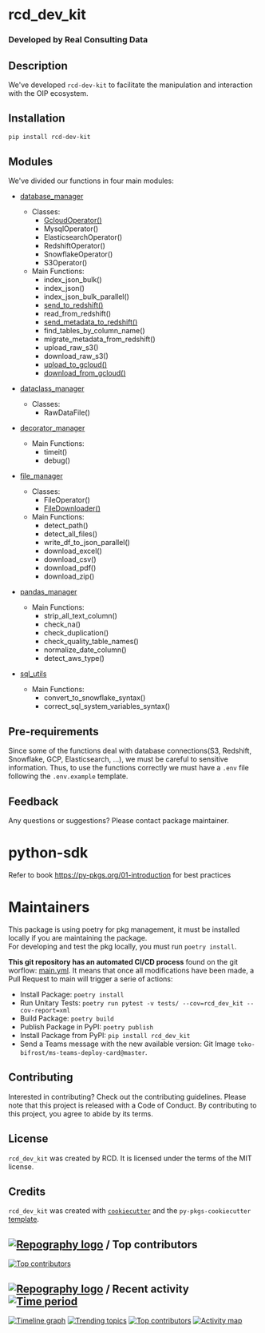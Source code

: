 # rcd_dev_kit
### Developed by Real Consulting Data

## Description
We've developed `rcd-dev-kit` to facilitate the manipulation and interaction with the OIP ecosystem.


## Installation
```bash
pip install rcd-dev-kit
```

## Modules
We've divided our functions in four main modules:
- [database_manager](./src/rcd_dev_kit/database_manager)
    - Classes:
        - [GcloudOperator()](./src/rcd_dev_kit/database_manager/gcloud_operator.py)
        - MysqlOperator()
        - ElasticsearchOperator()
        - RedshiftOperator()
        - SnowflakeOperator()
        - S3Operator()
    - Main Functions:
        - index_json_bulk()
        - index_json()
        - index_json_bulk_parallel()
        - [send_to_redshift()](./src/rcd_dev_kit/database_manager/redshift_operator.py)
        - read_from_redshift()
        - [send_metadata_to_redshift()](./src/rcd_dev_kit/database_manager/redshift_operator.py)
        - find_tables_by_column_name()
        - migrate_metadata_from_redshift()
        - upload_raw_s3()
        - download_raw_s3()
        - [upload_to_gcloud()](./src/rcd_dev_kit/database_manager/gcloud_operator.py)
        - [download_from_gcloud()](./src/rcd_dev_kit/database_manager/gcloud_operator.py)

- [dataclass_manager](./src/rcd_dev_kit/dataclass_manager)
    - Classes:
        - RawDataFile()

- [decorator_manager](./src/rcd_dev_kit/decorator_manager)
    - Main Functions:
        - timeit()
        - debug()

- [file_manager](./src/rcd_dev_kit/file_manager)
    - Classes:
        - FileOperator()
        - [FileDownloader()](./src/rcd_dev_kit/file_manager/file_downloader.py)
    - Main Functions:
        - detect_path()
        - detect_all_files()
        - write_df_to_json_parallel()
        - download_excel()
        - download_csv()
        - download_pdf()
        - download_zip()

- [pandas_manager](./src/rcd_dev_kit/pandas_manager)
    - Main Functions:
        - strip_all_text_column()
        - check_na()
        - check_duplication()
        - check_quality_table_names()
        - normalize_date_column()
        - detect_aws_type()

- [sql_utils](./src/rcd_dev_kit/sql_utils)
    - Main Functions:
        - convert_to_snowflake_syntax()
        - correct_sql_system_variables_syntax()

## Pre-requirements
Since some of the functions deal with database connections(S3, Redshift, Snowflake, GCP, Elasticsearch, ...), we must
be careful to sensitive information. Thus, to use the functions correctly we must have a `.env` file following
the `.env.example` template.

## Feedback
Any questions or suggestions?
Please contact package maintainer.

# python-sdk
Refer to book https://py-pkgs.org/01-introduction for best practices

# Maintainers
This package is using poetry for pkg management, it must be installed locally if you are maintaining the package.  
For developing and test the pkg locally, you must run `poetry install`.

**This git repository has an automated CI/CD process** found on the git worflow: [main.yml](.github/workflows/main.yml). It means that once all modifications have been made, a Pull Request to main will trigger a serie of actions:    
- Install Package: `poetry install`
- Run Unitary Tests: `poetry run pytest -v tests/ --cov=rcd_dev_kit --cov-report=xml`
- Build Package: `poetry build`
- Publish Package in PyPI: `poetry publish`
- Install Package from PyPI: `pip install rcd_dev_kit`
- Send a Teams message with the new available version: Git Image `toko-bifrost/ms-teams-deploy-card@master`.

## Contributing
Interested in contributing? Check out the contributing guidelines. Please note that this project is released with a Code of Conduct. By contributing to this project, you agree to abide by its terms.

## License
`rcd_dev_kit` was created by RCD. It is licensed under the terms of the MIT license.

## Credits
`rcd_dev_kit` was created with [`cookiecutter`](https://cookiecutter.readthedocs.io/en/latest/) and the `py-pkgs-cookiecutter` [template](https://github.com/py-pkgs/py-pkgs-cookiecutter).


## [![Repography logo](https://images.repography.com/logo.svg)](https://repography.com) / Top contributors
[![Top contributors](https://images.repography.com/38594109/daviibf/rcd-dev-kit/top-contributors/HnXXnUSGHxL47D8CGGmXE5g5nBhf2-iL3DAPxGcfUQg/6SSkjzuhw9SDmQVgkklseoZkiLprWCMi_Pcey2Qyx1g_table.svg)](https://github.com/daviibf/rcd-dev-kit/graphs/contributors)

## [![Repography logo](https://images.repography.com/logo.svg)](https://repography.com) / Recent activity [![Time period](https://images.repography.com/38594109/daviibf/rcd-dev-kit/recent-activity/HnXXnUSGHxL47D8CGGmXE5g5nBhf2-iL3DAPxGcfUQg/6SSkjzuhw9SDmQVgkklseoZkiLprWCMi_Pcey2Qyx1g_badge.svg)](https://repography.com)
[![Timeline graph](https://images.repography.com/38594109/daviibf/rcd-dev-kit/recent-activity/HnXXnUSGHxL47D8CGGmXE5g5nBhf2-iL3DAPxGcfUQg/6SSkjzuhw9SDmQVgkklseoZkiLprWCMi_Pcey2Qyx1g_timeline.svg)](https://github.com/daviibf/rcd-dev-kit/commits)
[![Trending topics](https://images.repography.com/38594109/daviibf/rcd-dev-kit/recent-activity/HnXXnUSGHxL47D8CGGmXE5g5nBhf2-iL3DAPxGcfUQg/6SSkjzuhw9SDmQVgkklseoZkiLprWCMi_Pcey2Qyx1g_words.svg)](https://github.com/daviibf/rcd-dev-kit/commits)
[![Top contributors](https://images.repography.com/38594109/daviibf/rcd-dev-kit/recent-activity/HnXXnUSGHxL47D8CGGmXE5g5nBhf2-iL3DAPxGcfUQg/6SSkjzuhw9SDmQVgkklseoZkiLprWCMi_Pcey2Qyx1g_users.svg)](https://github.com/daviibf/rcd-dev-kit/graphs/contributors)
[![Activity map](https://images.repography.com/38594109/daviibf/rcd-dev-kit/recent-activity/HnXXnUSGHxL47D8CGGmXE5g5nBhf2-iL3DAPxGcfUQg/6SSkjzuhw9SDmQVgkklseoZkiLprWCMi_Pcey2Qyx1g_map.svg)](https://github.com/daviibf/rcd-dev-kit/commits)
